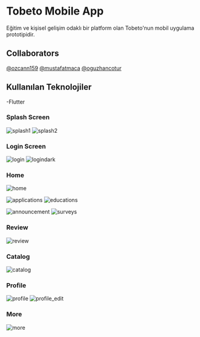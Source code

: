 # Tobeto Mobile App
Eğitim ve kişisel gelişim odaklı bir platform olan Tobeto'nun mobil uygulama prototipidir.

## Collaborators
[@ozcann159](https://www.github.com/ozcann159)
[@mustafatmaca](https://www.github.com/mustafatmaca)
[@oguzhancotur](https://www.github.com/oguzhancotur)

## Kullanılan Teknolojiler
-Flutter

### Splash Screen
![splash1](https://github.com/mustafatmaca/tobeto_app/assets/58891564/10ab2b94-3a5f-4813-8b96-49f9b3851f8b) ![splash2](https://github.com/mustafatmaca/tobeto_app/assets/58891564/3de98c5f-0573-47d7-aeef-8677f10c0c6d)

### Login Screen
![login](https://github.com/mustafatmaca/tobeto_app/assets/58891564/fba097eb-6db9-4bdc-bb4d-aedef976d421) ![logindark](https://github.com/mustafatmaca/tobeto_app/assets/58891564/4fab01ca-3fe7-46bf-9a51-b5b6a53987d9)

### Home
![home](https://github.com/mustafatmaca/tobeto_app/assets/58891564/61b91858-14fc-4123-a548-4f0496b06493) 

![applications](https://github.com/mustafatmaca/tobeto_app/assets/58891564/ae605e32-e9b8-4d1b-bc20-05deff9a14e8) ![educations](https://github.com/mustafatmaca/tobeto_app/assets/58891564/791f69da-0ddc-452d-9155-197b347c8701) 

![announcement](https://github.com/mustafatmaca/tobeto_app/assets/58891564/e9ed67a1-926f-4db1-9ff9-48a9d9e93b00) ![surveys](https://github.com/mustafatmaca/tobeto_app/assets/58891564/79e9b821-ab95-44d2-9369-df719650a3b2)

### Review
![review](https://github.com/mustafatmaca/tobeto_app/assets/58891564/d4507a04-5c27-4cca-9e18-6aaf801f744e)

### Catalog
![catalog](https://github.com/mustafatmaca/tobeto_app/assets/58891564/cce7f585-6558-47e7-8c31-3791df4e3aeb)

### Profile
![profile](https://github.com/mustafatmaca/tobeto_app/assets/58891564/3a4fa1fa-2b98-4342-a736-6ae5263ec4d3) ![profile_edit](https://github.com/mustafatmaca/tobeto_app/assets/58891564/ae28f31c-9021-4f64-868c-4d8d119fd4c4)

### More
![more](https://github.com/mustafatmaca/tobeto_app/assets/58891564/15090682-9341-471b-b04f-040c7e1ae089)

